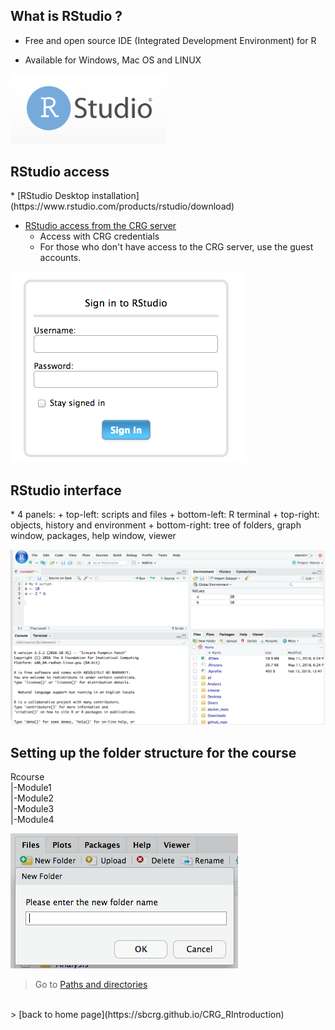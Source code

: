 <h2>What is RStudio ?</h2>

* Free and open source IDE (Integrated Development Environment) for R

* Available for Windows, Mac OS and LINUX

<img src="images/rstudio_logo.png" alt="rstudio logo" width="250"/>

<h2>RStudio access</h2>
* [RStudio Desktop installation](https://www.rstudio.com/products/rstudio/download)

* [RStudio access from the CRG server](http://rstudio.linux.crg.es/)
	+ Access with CRG credentials
	+ For those who don't have access to the CRG server, use the guest accounts.

![](images/rstudio_login.png "RStudio login")

<h2>RStudio interface</h2>
* 4 panels:
	+ top-left: scripts and files
	+ bottom-left: R terminal
	+ top-right: objects, history and environment
	+ bottom-right: tree of folders, graph window, packages, help window, viewer

<a href="https://sbcrg.github.io/CRG_RIntroduction/images/rstudio_interface.png"><img src="images/rstudio_interface.png" alt="rstudio logo" width="1000"/></a>

<h2>Setting up the folder structure for the course</h2>
Rcourse<br>
  |-Module1<br>
  |-Module2<br>
  |-Module3<br>
  |-Module4<br>

![](images/rstudio_folder.png "RStudio create folder")

 > Go to [Paths and directories](https://sbcrg.github.io/CRG_RIntroduction/pathdirectories)
<br>
> [back to home page](https://sbcrg.github.io/CRG_RIntroduction)

